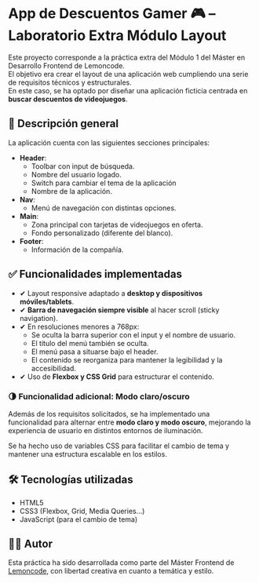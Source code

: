 # App de Descuentos Gamer 🎮 – Laboratorio Extra Módulo Layout

Este proyecto corresponde a la práctica extra del Módulo 1 del Máster en Desarrollo Frontend de Lemoncode.  
El objetivo era crear el layout de una aplicación web cumpliendo una serie de requisitos técnicos y estructurales.  
En este caso, se ha optado por diseñar una aplicación ficticia centrada en **buscar descuentos de videojuegos**.

## 🧩 Descripción general

La aplicación cuenta con las siguientes secciones principales:

- **Header**:
  - Toolbar con input de búsqueda.
  - Nombre del usuario logado.
  - Switch para cambiar el tema de la aplicación
  - Nombre de la aplicación.
- **Nav**:
  - Menú de navegación con distintas opciones.
- **Main**:
  - Zona principal con tarjetas de videojuegos en oferta.
  - Fondo personalizado (diferente del blanco).
- **Footer**:
  - Información de la compañía.

## ✅ Funcionalidades implementadas

- ✔ Layout responsive adaptado a **desktop y dispositivos móviles/tablets**.
- ✔ **Barra de navegación siempre visible** al hacer scroll (sticky navigation).
- ✔ En resoluciones menores a 768px:
  - Se oculta la barra superior con el input y el nombre de usuario.
  - El título del menú también se oculta.
  - El menú pasa a situarse bajo el header.
  - El contenido se reorganiza para mantener la legibilidad y la accesibilidad.
- ✔ Uso de **Flexbox y CSS Grid** para estructurar el contenido.

### 🌗 Funcionalidad adicional: Modo claro/oscuro

Además de los requisitos solicitados, se ha implementado una funcionalidad para alternar entre **modo claro y modo oscuro**, mejorando la experiencia de usuario en distintos entornos de iluminación.

Se ha hecho uso de variables CSS para facilitar el cambio de tema y mantener una estructura escalable en los estilos.

## 🛠️ Tecnologías utilizadas

- HTML5
- CSS3 (Flexbox, Grid, Media Queries...)
- JavaScript (para el cambio de tema)

## 🧑‍💻 Autor

Esta práctica ha sido desarrollada como parte del Máster Frontend de [Lemoncode](https://www.lemoncode.net/), con libertad creativa en cuanto a temática y estilo.
